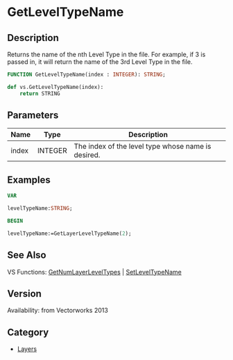 # GetLevelTypeName

## Description
Returns the name of the nth Level Type in the file. For example, if 3 is passed in, it will return the name of the 3rd Level Type in the file.

```pascal
FUNCTION GetLevelTypeName(index : INTEGER): STRING;
```

```python
def vs.GetLevelTypeName(index):
    return STRING
```

## Parameters
|Name|Type|Description|
|---|---|---|
|index|INTEGER|The index of the level type whose name is desired.|

## Examples
```pascal
VAR

levelTypeName:STRING;

BEGIN

levelTypeName:=GetLayerLevelTypeName(2);
```

## See Also
VS Functions:
[GetNumLayerLevelTypes](GetNumLayerLevelTypes.md) 
| [SetLevelTypeName](SetLevelTypeName.md)

## Version
Availability: from Vectorworks 2013

## Category
* [Layers](../Categories/Layers.md)
